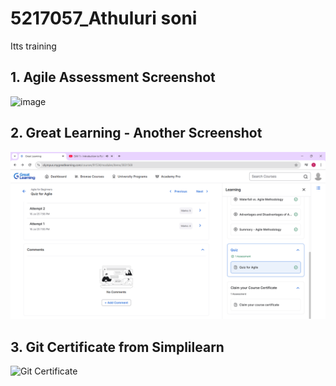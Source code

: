 # 5217057_Athuluri soni
Itts training

## 1. Agile Assessment Screenshot
<img src="https://github.com/soni264/soniltts/blob/4ea1a21aa33f3f33166f5953b1272fea8c4c58d5/5217057_Athuluri%20soni_Agiless_1.png" alt="image">

## 2. Great Learning - Another Screenshot
![Great Learning SS](https://raw.githubusercontent.com/soni264/5217057_Athulurisoni/main/Screenshot%202025-07-16%20195937.png)

## 3. Git Certificate from Simplilearn
![Git Certificate](https://raw.githubusercontent.com/soni264/5217057_Athulurisoni/main/git%20certificate%20from%20-simpleelearning.png)


